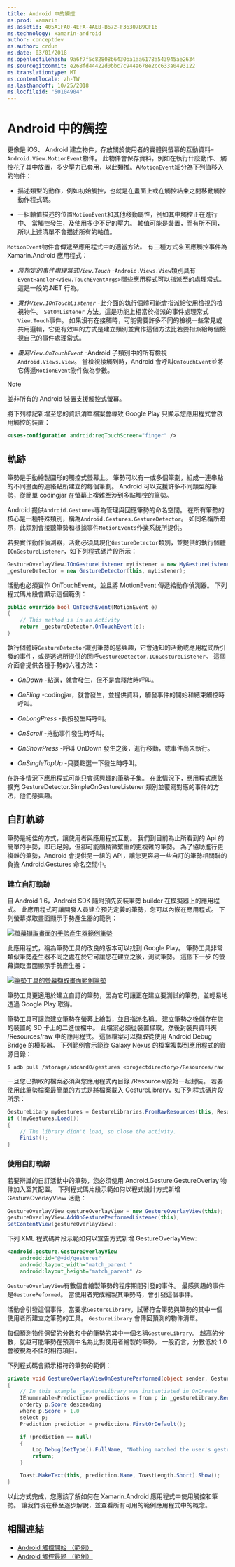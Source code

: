 ```yaml
---
title: Android 中的觸控
ms.prod: xamarin
ms.assetid: 405A1FA0-4EFA-4AEB-B672-F36307B9CF16
ms.technology: xamarin-android
author: conceptdev
ms.author: crdun
ms.date: 03/01/2018
ms.openlocfilehash: 9a6f7f5c82808b6430ba1aa6178a543945ae2634
ms.sourcegitcommit: e268fd44422d0bbc7c944a678e2cc633a0493122
ms.translationtype: MT
ms.contentlocale: zh-TW
ms.lasthandoff: 10/25/2018
ms.locfileid: "50104904"
---
```

# <a name="touch-in-android"></a>Android 中的觸控

更像是 iOS、 Android 建立物件，存放關於使用者的實體與螢幕的互動資料&ndash;`Android.View.MotionEvent`物件。 此物件會保存資料，例如在執行什麼動作、 觸控花了其中放置，多少壓力已套用，以此類推。A`MotionEvent`細分為下列值移入的物件：

-  描述類型的動作，例如初始觸控，也就是在畫面上或在觸控結束之間移動觸控動作程式碼。

-  一組軸值描述的位置`MotionEvent`和其他移動屬性，例如其中觸控正在進行中、 當觸控發生，及使用多少不足的壓力。
   軸值可能是裝置，而有所不同，所以上述清單不會描述所有的軸值。


`MotionEvent`物件會傳遞至應用程式中的適當方法。 有三種方式來回應觸控事件為 Xamarin.Android 應用程式：

-  *將指定的事件處理常式`View.Touch`*  -`Android.Views.View`類別具有`EventHandler<View.TouchEventArgs>`哪些應用程式可以指派至的處理常式。 這是一般的.NET 行為。

-  *實作`View.IOnTouchListener`*  -此介面的執行個體可能會指派給使用檢視的檢視物件。 `SetOnListener` 方法。這是功能上相當於指派的事件處理常式`View.Touch`事件。 如果沒有在接觸時，可能需要許多不同的檢視一些常見或共用邏輯，它更有效率的方式是建立類別並實作這個方法比若要指派給每個檢視自己的事件處理常式。

-  *覆寫`View.OnTouchEvent`*  -Android 子類別中的所有檢視`Android.Views.View`。 當檢視接觸到時，Android 會呼叫`OnTouchEvent`並將它傳遞`MotionEvent`物件做為參數。


> [!NOTE]
> 並非所有的 Android 裝置支援觸控式螢幕。 

將下列標記新增至您的資訊清單檔案會導致 Google Play 只顯示您應用程式會啟用觸控的裝置：

```xml
<uses-configuration android:reqTouchScreen="finger" />
```

## <a name="gestures"></a>軌跡

筆勢是手動繪製圖形的觸控式螢幕上。 筆勢可以有一或多個筆劃，組成一連串點的不同畫面的連絡點所建立的每個筆劃。 Android 可以支援許多不同類型的筆勢，從簡單 codingjar 在螢幕上複雜牽涉到多點觸控的筆勢。

Android 提供`Android.Gestures`專為管理與回應筆勢的命名空間。 在所有筆勢的核心是一種特殊類別，稱為`Android.Gestures.GestureDetector`。 如同名稱所暗示，此類別會接聽筆勢和根據事件`MotionEvents`作業系統所提供。

若要實作動作偵測器，活動必須具現化`GestureDetector`類別，並提供的執行個體`IOnGestureListener`，如下列程式碼片段所示：

```csharp
GestureOverlayView.IOnGestureListener myListener = new MyGestureListener();
_gestureDetector = new GestureDetector(this, myListener);
```

活動也必須實作 OnTouchEvent，並且將 MotionEvent 傳遞給動作偵測器。 下列程式碼片段會顯示這個範例：

```csharp
public override bool OnTouchEvent(MotionEvent e)
{
    // This method is in an Activity
    return _gestureDetector.OnTouchEvent(e);
}
```

執行個體時`GestureDetector`識別筆勢的感興趣，它會通知的活動或應用程式所引發的事件，或是透過所提供的回呼`GestureDetector.IOnGestureListener`。
這個介面會提供各種手勢的六種方法：

-  *OnDown* -點選，就會發生，但不是會釋放時呼叫。

-  *OnFling* -codingjar，就會發生，並提供資料，觸發事件的開始和結束觸控時呼叫。

-  *OnLongPress* -長按發生時呼叫。

-  *OnScroll* -捲動事件發生時呼叫。

-  *OnShowPress* -呼叫 OnDown 發生之後，進行移動，或事件尚未執行。

-  *OnSingleTapUp* -只要點選一下發生時呼叫。


在許多情況下應用程式可能只會感興趣的筆勢子集。 在此情況下，應用程式應該擴充 GestureDetector.SimpleOnGestureListener 類別並覆寫對應的事件的方法，他們感興趣。

## <a name="custom-gestures"></a>自訂軌跡

筆勢是絕佳的方式，讓使用者與應用程式互動。 我們到目前為止所看到的 Api 的簡單的手勢，即已足夠，但卻可能頗稍微繁重的更複雜的筆勢。 為了協助進行更複雜的筆勢，Android 會提供另一組的 API，讓您更容易一些自訂的筆勢相關聯的負擔 Android.Gestures 命名空間中。

### <a name="creating-custom-gestures"></a>建立自訂軌跡

自 Android 1.6，Android SDK 隨附預先安裝筆勢 builder 在模擬器上的應用程式。 此應用程式可讓開發人員建立預先定義的筆勢，您可以內嵌在應用程式。 下列螢幕擷取畫面顯示手勢產生器的範例：

[![螢幕擷取畫面的手勢產生器範例筆勢](touch-in-android-images/image11.png)](touch-in-android-images/image11.png#lightbox)

此應用程式，稱為筆勢工具的改良的版本可以找到 Google Play。 筆勢工具非常類似筆勢產生器不同之處在於它可讓您在建立之後，測試筆勢。 這個下一步 的螢幕擷取畫面顯示手勢產生器：

[![筆勢工具的螢幕擷取畫面範例筆勢](touch-in-android-images/image12.png)](touch-in-android-images/image12.png#lightbox)

筆勢工具更適用於建立自訂的筆勢，因為它可讓正在建立要測試的筆勢，並輕易地透過 Google Play 取得。

筆勢工具可讓您建立筆勢在螢幕上繪製，並且指派名稱。 建立筆勢之後儲存在您的裝置的 SD 卡上的二進位檔中。 此檔案必須從裝置擷取，然後封裝與資料夾 /Resources/raw 中的應用程式。 這個檔案可以擷取從使用 Android Debug Bridge 的模擬器。 下列範例會示範從 Galaxy Nexus 的檔案複製到應用程式的資源目錄：

```shell
$ adb pull /storage/sdcard0/gestures <projectdirectory>/Resources/raw
```

一旦您已擷取的檔案必須與您應用程式內目錄 /Resources/原始一起封裝。 若要使用此筆勢檔案最簡單的方式是將檔案載入 GestureLibrary，如下列程式碼片段所示：

```csharp
GestureLibary myGestures = GestureLibraries.FromRawResources(this, Resource.Raw.gestures);
if (!myGestures.Load())
{
    // The library didn't load, so close the activity.
    Finish();
}
```

### <a name="using-custom-gestures"></a>使用自訂軌跡

若要辨識的自訂活動中的筆勢，您必須使用 Android.Gesture.GestureOverlay 物件加入至其配置。 下列程式碼片段示範如何以程式設計方式新增 GestureOverlayView 活動：

```csharp
GestureOverlayView gestureOverlayView = new GestureOverlayView(this);
gestureOverlayView.AddOnGesturePerformedListener(this);
SetContentView(gestureOverlayView);
```

下列 XML 程式碼片段示範如何以宣告方式新增 GestureOverlayView:

```xml
<android.gesture.GestureOverlayView
    android:id="@+id/gestures"
    android:layout_width="match_parent "
    android:layout_height="match_parent" />
```

`GestureOverlayView`有數個會繪製筆勢的程序期間引發的事件。 最感興趣的事件是`GesturePeformed`。 當使用者完成繪製其筆勢時，會引發這個事件。

活動會引發這個事件，當要求`GestureLibrary`，試著符合筆勢與筆勢的其中一個使用者所建立之筆勢的工具。 `GestureLibrary` 會傳回預測的物件清單。

每個預測物件保留的分數和中的筆勢的其中一個名稱`GestureLibrary`。 越高的分數，就越可能筆勢在預測中名為比對使用者繪製的筆勢。
一般而言，分數低於 1.0 會被視為不佳的相符項目。

下列程式碼會顯示相符的筆勢的範例：

```csharp
private void GestureOverlayViewOnGesturePerformed(object sender, GestureOverlayView.GesturePerformedEventArgs gesturePerformedEventArgs)
{
    // In this example _gestureLibrary was instantiated in OnCreate
    IEnumerable<Prediction> predictions = from p in _gestureLibrary.Recognize(gesturePerformedEventArgs.Gesture)
    orderby p.Score descending
    where p.Score > 1.0
    select p;
    Prediction prediction = predictions.FirstOrDefault();

    if (prediction == null)
    {
        Log.Debug(GetType().FullName, "Nothing matched the user's gesture.");
        return;
    }

    Toast.MakeText(this, prediction.Name, ToastLength.Short).Show();
}
```

以此方式完成，您應該了解如何在 Xamarin.Android 應用程式中使用觸控和筆勢。 讓我們現在移至逐步解說，並查看所有可用的範例應用程式中的概念。



## <a name="related-links"></a>相關連結

- [Android 觸控開始 （範例）](https://developer.xamarin.com/samples/monodroid/ApplicationFundamentals/Touch_start)
- [Android 觸控最終 （範例）](https://developer.xamarin.com/samples/monodroid/ApplicationFundamentals/Touch_final)
